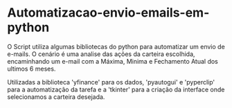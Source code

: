 # Automatizacao-envio-emails-em-python

O Script utiliza algumas bibliotecas do python para automatizar um envio de e-mails.
O cenário é uma analise das ações da carteira escolhida, encaminhando um e-mail com a Máxima, Minima e Fechamento Atual dos ultimos 6 meses.

Utilizadas a biblioteca 'yfinance' para os dados, 'pyautogui' e 'pyperclip' para a automatização da tarefa e a 'tkinter' para a criação da interface onde selecionamos a carteira desejada.
